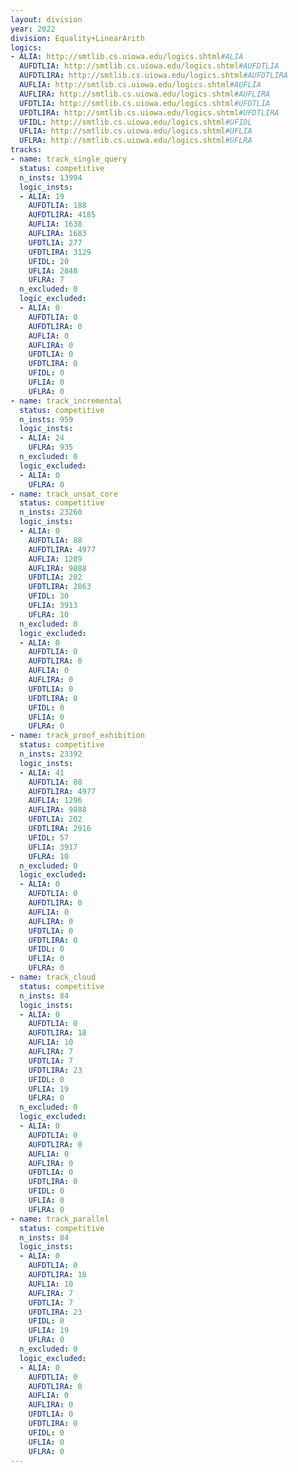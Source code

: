 ```yaml
---
layout: division
year: 2022
division: Equality+LinearArith
logics: 
- ALIA: http://smtlib.cs.uiowa.edu/logics.shtml#ALIA
  AUFDTLIA: http://smtlib.cs.uiowa.edu/logics.shtml#AUFDTLIA
  AUFDTLIRA: http://smtlib.cs.uiowa.edu/logics.shtml#AUFDTLIRA
  AUFLIA: http://smtlib.cs.uiowa.edu/logics.shtml#AUFLIA
  AUFLIRA: http://smtlib.cs.uiowa.edu/logics.shtml#AUFLIRA
  UFDTLIA: http://smtlib.cs.uiowa.edu/logics.shtml#UFDTLIA
  UFDTLIRA: http://smtlib.cs.uiowa.edu/logics.shtml#UFDTLIRA
  UFIDL: http://smtlib.cs.uiowa.edu/logics.shtml#UFIDL
  UFLIA: http://smtlib.cs.uiowa.edu/logics.shtml#UFLIA
  UFLRA: http://smtlib.cs.uiowa.edu/logics.shtml#UFLRA
tracks:
- name: track_single_query
  status: competitive
  n_insts: 13994
  logic_insts:
  - ALIA: 19
    AUFDTLIA: 188
    AUFDTLIRA: 4185
    AUFLIA: 1638
    AUFLIRA: 1683
    UFDTLIA: 277
    UFDTLIRA: 3129
    UFIDL: 20
    UFLIA: 2848
    UFLRA: 7
  n_excluded: 0
  logic_excluded:
  - ALIA: 0
    AUFDTLIA: 0
    AUFDTLIRA: 0
    AUFLIA: 0
    AUFLIRA: 0
    UFDTLIA: 0
    UFDTLIRA: 0
    UFIDL: 0
    UFLIA: 0
    UFLRA: 0
- name: track_incremental
  status: competitive
  n_insts: 959
  logic_insts:
  - ALIA: 24
    UFLRA: 935
  n_excluded: 0
  logic_excluded:
  - ALIA: 0
    UFLRA: 0
- name: track_unsat_core
  status: competitive
  n_insts: 23260
  logic_insts:
  - ALIA: 0
    AUFDTLIA: 88
    AUFDTLIRA: 4977
    AUFLIA: 1289
    AUFLIRA: 9888
    UFDTLIA: 202
    UFDTLIRA: 2863
    UFIDL: 30
    UFLIA: 3913
    UFLRA: 10
  n_excluded: 0
  logic_excluded:
  - ALIA: 0
    AUFDTLIA: 0
    AUFDTLIRA: 0
    AUFLIA: 0
    AUFLIRA: 0
    UFDTLIA: 0
    UFDTLIRA: 0
    UFIDL: 0
    UFLIA: 0
    UFLRA: 0
- name: track_proof_exhibition
  status: competitive
  n_insts: 23392
  logic_insts:
  - ALIA: 41
    AUFDTLIA: 88
    AUFDTLIRA: 4977
    AUFLIA: 1296
    AUFLIRA: 9888
    UFDTLIA: 202
    UFDTLIRA: 2916
    UFIDL: 57
    UFLIA: 3917
    UFLRA: 10
  n_excluded: 0
  logic_excluded:
  - ALIA: 0
    AUFDTLIA: 0
    AUFDTLIRA: 0
    AUFLIA: 0
    AUFLIRA: 0
    UFDTLIA: 0
    UFDTLIRA: 0
    UFIDL: 0
    UFLIA: 0
    UFLRA: 0
- name: track_cloud
  status: competitive
  n_insts: 84
  logic_insts:
  - ALIA: 0
    AUFDTLIA: 0
    AUFDTLIRA: 18
    AUFLIA: 10
    AUFLIRA: 7
    UFDTLIA: 7
    UFDTLIRA: 23
    UFIDL: 0
    UFLIA: 19
    UFLRA: 0
  n_excluded: 0
  logic_excluded:
  - ALIA: 0
    AUFDTLIA: 0
    AUFDTLIRA: 0
    AUFLIA: 0
    AUFLIRA: 0
    UFDTLIA: 0
    UFDTLIRA: 0
    UFIDL: 0
    UFLIA: 0
    UFLRA: 0
- name: track_parallel
  status: competitive
  n_insts: 84
  logic_insts:
  - ALIA: 0
    AUFDTLIA: 0
    AUFDTLIRA: 18
    AUFLIA: 10
    AUFLIRA: 7
    UFDTLIA: 7
    UFDTLIRA: 23
    UFIDL: 0
    UFLIA: 19
    UFLRA: 0
  n_excluded: 0
  logic_excluded:
  - ALIA: 0
    AUFDTLIA: 0
    AUFDTLIRA: 0
    AUFLIA: 0
    AUFLIRA: 0
    UFDTLIA: 0
    UFDTLIRA: 0
    UFIDL: 0
    UFLIA: 0
    UFLRA: 0
---
```


